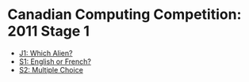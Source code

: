 # Canadian Computing Competition: 2011 Stage 1

* [J1: Which Alien?][]
* [S1: English or French?][]
* [S2: Multiple Choice][]

[J1: Which Alien?]:       http://www.dmoj.ca/problem/ccc11j1
[S1: English or French?]: https://dmoj.ca/problem/ccc11s1
[S2: Multiple Choice]:    http://www.dmoj.ca/problem/ccc11s2
